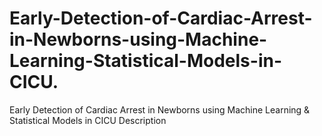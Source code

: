 # Early-Detection-of-Cardiac-Arrest-in-Newborns-using-Machine-Learning-Statistical-Models-in-CICU.
Early Detection of Cardiac Arrest in Newborns using Machine Learning &amp; Statistical Models in CICU Description 
